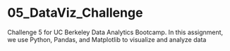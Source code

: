 # 05_DataViz_Challenge
Challenge 5 for UC Berkeley Data Analytics Bootcamp. In this assignment, we use Python, Pandas, and Matplotlib to visualize and analyze data
